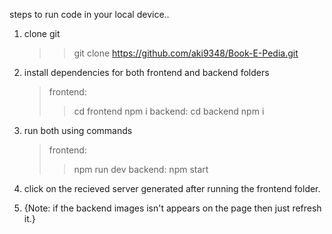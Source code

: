 steps to run code in your local device..
1. clone git
   >> git clone https://github.com/aki9348/Book-E-Pedia.git
2. install dependencies for both frontend and backend folders
   > frontend:
     >> cd frontend
     >> npm i
   > backend:
     >> cd backend
     >> npm i
3. run both using commands
   > frontend:
     >> npm run dev
   > backend:
     >> npm start
4. click on the recieved server generated after running the frontend folder.

5. {Note: if the backend images isn't appears on the page then just refresh it.} 
